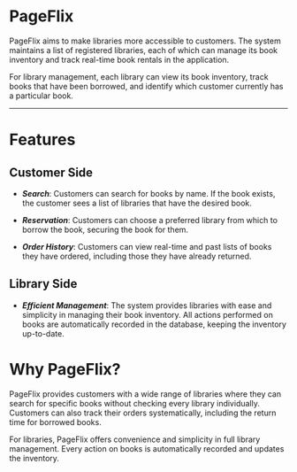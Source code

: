# PageFlix
PageFlix aims to make libraries more accessible to customers. The system maintains a list of registered libraries, each of which can manage its book inventory and track real-time book rentals in the application.

For library management, each library can view its book inventory, track books that have been borrowed, and identify which customer currently has a particular book.


---

# Features
## Customer Side
* ***Search***: Customers can search for books by name. If the book exists, the customer sees a list of libraries that have the desired book.

* ***Reservation***: Customers can choose a preferred library from which to borrow the book, securing the book for them.

* ***Order History***: Customers can view real-time and past lists of books they have ordered, including those they have already returned.

## Library Side

* ***Efficient Management***: The system provides libraries with ease and simplicity in managing their book inventory. All actions performed on books are automatically recorded in the database, keeping the inventory up-to-date.

# Why PageFlix?
PageFlix provides customers with a wide range of libraries where they can search for specific books without checking every library individually. Customers can also track their orders systematically, including the return time for borrowed books.

For libraries, PageFlix offers convenience and simplicity in full library management. Every action on books is automatically recorded and updates the inventory.

